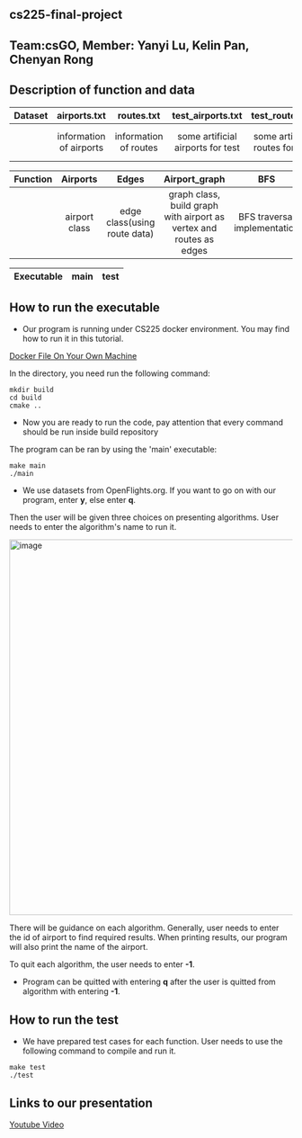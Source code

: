 ## cs225-final-project
## Team:csGO, Member: Yanyi Lu, Kelin Pan, Chenyan Rong
## Description of function and data
| Dataset | airports.txt   | routes.txt  | test_airports.txt | test_routes.txt | test_data.txt | 
| :---:   | :---: | :---: | :---: | :---: |:---: | 
|  | information of airports  | information of routes  | some artificial airports for test | some artificial routes for test | a comma separated data for test |

| Function | Airports | Edges  | Airport_graph | BFS | Dijkstra | Pagerank | File_reader|
| :---:   | :---: | :---: | :---: | :---: |:---: | :---: |:---: | 
| | airport class | edge class(using route data)| graph class, build graph with airport as vertex and routes as edges | BFS traversal implementation | Dijkstra implementation | Pagerank implementation | helper function for reading files |

| Executable | main | test |
| :---:   | :---: | :---: |

## How to run the executable
- Our program is running under CS225 docker environment. You may find how to run it in this tutorial.

[Docker File On Your Own Machine](https://courses.engr.illinois.edu/cs225/fa2022/resources/own-machine/)

In the directory, you need run the following command:
```
mkdir build
cd build
cmake ..
```
- Now you are ready to run the code, pay attention that every command should be run inside build repository

The program can be ran by using the 'main' executable:
```
make main
./main
```
 - We use datasets from OpenFlights.org. If you want to go on with our program, enter **y**, else enter **q**.
 
 Then the user will be given three choices on presenting algorithms. User needs to enter the algorithm's name to run it.
 
<img width="668" alt="image" src="https://user-images.githubusercontent.com/77268283/206890963-510e478f-1082-47bd-a4fb-c1f8ecb7707f.png">

There will be guidance on each algorithm. Generally, user needs to enter the id of airport to find required results. When printing results, our program will also print the name of the airport.


To quit each algorithm, the user needs to enter **-1**.

- Program can be quitted with entering **q** after the user is quitted from algorithm with entering **-1**.

## How to run the test

- We have prepared test cases for each function. User needs to use the following command to compile and run it.

```
make test
./test
```
## Links to our presentation
[Youtube Video](https://www.youtube.com/watch?v=bL0Qnfx56qk&t=4s)
